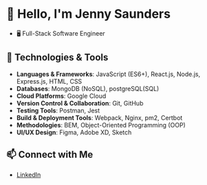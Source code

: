 # 👋 Hello, I'm Jenny Saunders

- 🖥️ Full-Stack Software Engineer
  
## 🔧 Technologies & Tools
- **Languages & Frameworks**: JavaScript (ES6+), React.js, Node.js, Express.js, HTML, CSS
- **Databases**: MongoDB (NoSQL), postgreSQL(SQL)
- **Cloud Platforms**: Google Cloud
- **Version Control & Collaboration**: Git, GitHub
- **Testing Tools**: Postman, Jest
- **Build & Deployment Tools**: Webpack, Nginx, pm2, Certbot
- **Methodologies**: BEM, Object-Oriented Programming (OOP)
- **UI/UX Design**: Figma, Adobe XD, Sketch

## 📫 Connect with Me
- [LinkedIn](https://www.linkedin.com/in/jennygloversaunders/)
